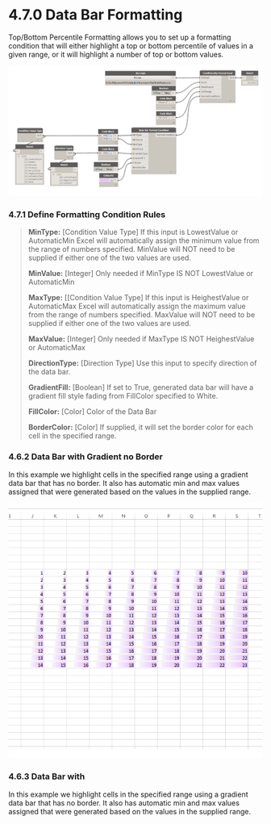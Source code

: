 # 4.7.0 Data Bar Formatting

Top/Bottom Percentile Formatting allows you to set up a formatting condition that will either highlight a top or bottom percentile of values in a given range, or it will highlight a number of top or bottom values. 

![](databar_1.png)

### 4.7.1 Define Formatting Condition Rules

<blockquote>

<p><b>MinType:</b> [Condition Value Type] If this input is LowestValue or AutomaticMin Excel will automatically assign the minimum value from the range of numbers specified. MinValue will NOT need to be supplied if either one of the two values are used.</p>

<p><b>MinValue:</b> [Integer]  Only needed if MinType IS NOT LowestValue or AutomaticMin </p>

<p><b>MaxType:</b> [[Condition Value Type] If this input is HeighestValue or AutomaticMax Excel will automatically assign the maximum value from the range of numbers specified. MaxValue will NOT need to be supplied if either one of the two values are used.</p>

<p><b>MaxValue:</b> [Integer] Only needed if MaxType IS NOT HeighestValue or AutomaticMax </p>

<p><b>DirectionType:</b> [Direction Type] Use this input to specify direction of the data bar. </p>

<p><b>GradientFill:</b> [Boolean] If set to True, generated data bar will have a gradient fill style fading from FillColor specified to White. </p>

<p><b>FillColor:</b> [Color] Color of the Data Bar</p>

<p><b>BorderColor:</b> [Color] If supplied, it will set the border color for each cell in the specified range. </p>

</blockquote>


### 4.6.2 Data Bar with Gradient no Border

In this example we highlight cells in the specified range using a gradient data bar that has no border. It also has automatic min and max values assigned that were generated based on the values in the supplied range. 

![](databar_2.png)

### 4.6.3 Data Bar with 

In this example we highlight cells in the specified range using a gradient data bar that has no border. It also has automatic min and max values assigned that were generated based on the values in the supplied range. 
